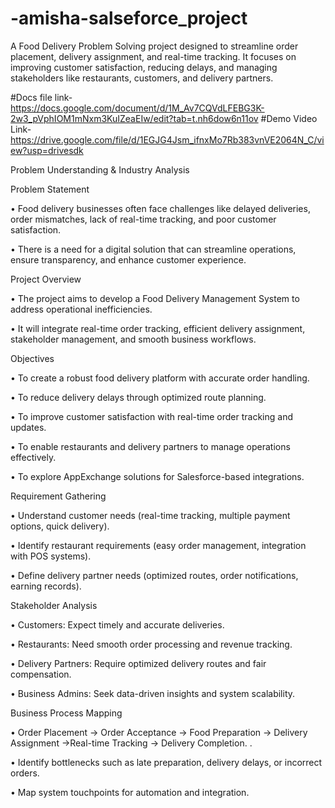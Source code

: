 # -amisha-salseforce_project
A Food Delivery Problem Solving project designed to streamline order placement, delivery assignment, and real-time tracking. It focuses on improving customer satisfaction, reducing delays, and managing stakeholders like restaurants, customers, and delivery partners.

#Docs file link-
https://docs.google.com/document/d/1M_Av7CQVdLFEBG3K-2w3_pVphIOM1mNxm3KuIZeaEIw/edit?tab=t.nh6dow6n11ov
#Demo Video Link-
https://drive.google.com/file/d/1EGJG4Jsm_ifnxMo7Rb383vnVE2064N_C/view?usp=drivesdk

Problem Understanding & Industry Analysis


Problem Statement

• Food delivery businesses often face challenges like delayed deliveries, order mismatches, lack
of real-time tracking, and poor customer satisfaction.

• There is a need for a digital solution that can streamline operations, ensure transparency, and
enhance customer experience.

Project Overview

• The project aims to develop a Food Delivery Management System to address operational
inefficiencies.

• It will integrate real-time order tracking, efficient delivery assignment, stakeholder management,
and smooth business workflows.

Objectives

• To create a robust food delivery platform with accurate order handling.

• To reduce delivery delays through optimized route planning.

• To improve customer satisfaction with real-time order tracking and updates.

• To enable restaurants and delivery partners to manage operations effectively.

• To explore AppExchange solutions for Salesforce-based integrations.

Requirement Gathering

• Understand customer needs (real-time tracking, multiple payment options, quick delivery).

• Identify restaurant requirements (easy order management, integration with POS systems).


• Define delivery partner needs (optimized routes, order notifications, earning records).

Stakeholder Analysis

• Customers: Expect timely and accurate deliveries.


• Restaurants: Need smooth order processing and revenue tracking.

• Delivery Partners: Require optimized delivery routes and fair compensation.

• Business Admins: Seek data-driven insights and system scalability.

Business Process Mapping

• Order Placement → Order Acceptance → Food Preparation → Delivery Assignment →Real-time Tracking → Delivery Completion.
.

• Identify bottlenecks such as late preparation, delivery delays, or incorrect orders.

• Map system touchpoints for automation and integration.


